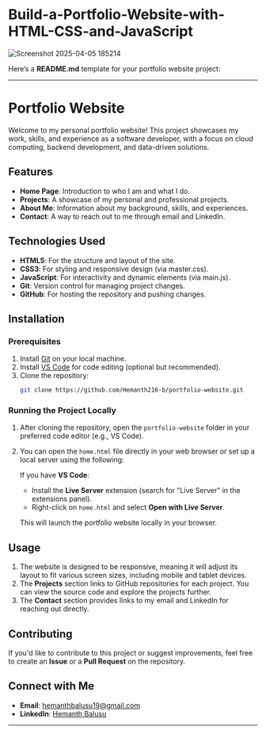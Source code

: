 # Build-a-Portfolio-Website-with-HTML-CSS-and-JavaScript

![Screenshot 2025-04-05 185214](https://github.com/user-attachments/assets/e66bf624-9d05-452b-ada1-7d0f85cb3803)

Here’s a **README.md** template for your portfolio website project:

---

# Portfolio Website

Welcome to my personal portfolio website! This project showcases my work, skills, and experience as a software developer, with a focus on cloud computing, backend development, and data-driven solutions.

## Features

- **Home Page**: Introduction to who I am and what I do.
- **Projects**: A showcase of my personal and professional projects.
- **About Me**: Information about my background, skills, and experiences.
- **Contact**: A way to reach out to me through email and LinkedIn.
  
## Technologies Used

- **HTML5**: For the structure and layout of the site.
- **CSS3**: For styling and responsive design (via master.css).
- **JavaScript**: For interactivity and dynamic elements (via main.js).
- **Git**: Version control for managing project changes.
- **GitHub**: For hosting the repository and pushing changes.

## Installation

### Prerequisites

1. Install [Git](https://git-scm.com/downloads) on your local machine.
2. Install [VS Code](https://code.visualstudio.com/) for code editing (optional but recommended).
3. Clone the repository:
   ```bash
   git clone https://github.com/Hemanth216-b/portfolio-website.git
   ```

### Running the Project Locally

1. After cloning the repository, open the `portfolio-website` folder in your preferred code editor (e.g., VS Code).
2. You can open the `home.html` file directly in your web browser or set up a local server using the following:

   If you have **VS Code**:
   - Install the **Live Server** extension (search for "Live Server" in the extensions panel).
   - Right-click on `home.html` and select **Open with Live Server**.
   
   This will launch the portfolio website locally in your browser.

## Usage

1. The website is designed to be responsive, meaning it will adjust its layout to fit various screen sizes, including mobile and tablet devices.
2. The **Projects** section links to GitHub repositories for each project. You can view the source code and explore the projects further.
3. The **Contact** section provides links to my email and LinkedIn for reaching out directly.

## Contributing

If you'd like to contribute to this project or suggest improvements, feel free to create an **Issue** or a **Pull Request** on the repository.


## Connect with Me

- **Email**: [hemanthbalusu19@gmail.com](mailto:hemanthbalusu19@gmail.com)
- **LinkedIn**: [Hemanth Balusu](https://www.linkedin.com/in/balusu-hemanth/)

---

